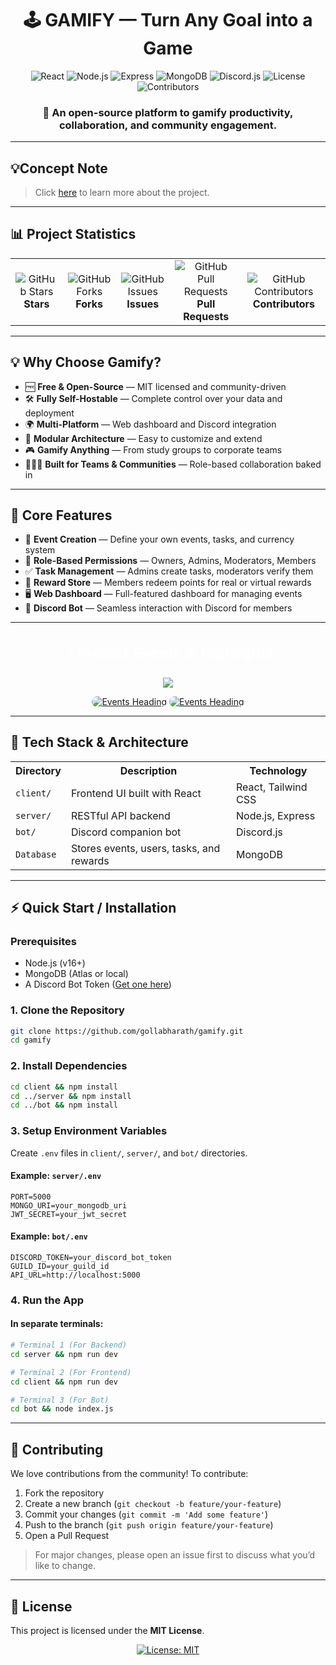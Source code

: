 <div align="center">

# 🕹️ GAMIFY — Turn Any Goal into a Game

</div>

<div align="center">

![React](https://img.shields.io/badge/Frontend-React-61DAFB?style=for-the-badge&logo=react&logoColor=black)
![Node.js](https://img.shields.io/badge/Backend-Node.js-339933?style=for-the-badge&logo=node.js&logoColor=white)
![Express](https://img.shields.io/badge/API-Express.js-000000?style=for-the-badge&logo=express&logoColor=white)
![MongoDB](https://img.shields.io/badge/Database-MongoDB-47A248?style=for-the-badge&logo=mongodb&logoColor=white)
![Discord.js](https://img.shields.io/badge/Bot-Discord.js-5865F2?style=for-the-badge&logo=discord&logoColor=white)
![License](https://img.shields.io/badge/License-MIT-green?style=for-the-badge)
![Contributors](https://img.shields.io/github/contributors-anon/GollaBharath/GollaBharath?style=for-the-badge)

### **🎯 An open-source platform to gamify productivity, collaboration, and community engagement.**

</div>

---

## 💡Concept Note

> Click [here](./Concept_Note.md) to learn more about the project.

---

## 📊 Project Statistics

<div align="center">

<table>
<tr>
<td align="center">
<img src="https://img.shields.io/github/stars/gollabharath/gamify?style=social" alt="GitHub Stars">
<br><b>Stars</b>
</td>
<td align="center">
<img src="https://img.shields.io/github/forks/gollabharath/gamify?style=social" alt="GitHub Forks">
<br><b>Forks</b>
</td>
<td align="center">
<img src="https://img.shields.io/github/issues/gollabharath/gamify" alt="GitHub Issues">
<br><b>Issues</b>
</td>
<td align="center">
<img src="https://img.shields.io/github/issues-pr/gollabharath/gamify" alt="GitHub Pull Requests">
<br><b>Pull Requests</b>
</td>
<td align="center">
<img src="https://img.shields.io/github/contributors/gollabharath/gamify" alt="GitHub Contributors">
<br><b>Contributors</b>
</td>
</tr>
</table>

</div>

---

## 💡 Why Choose Gamify?

- 🆓 **Free & Open-Source** — MIT licensed and community-driven
- 🛠️ **Fully Self-Hostable** — Complete control over your data and deployment
- 🌍 **Multi-Platform** — Web dashboard and Discord integration
- 🧱 **Modular Architecture** — Easy to customize and extend
- 🎮 **Gamify Anything** — From study groups to corporate teams
- 🧑‍🤝‍🧑 **Built for Teams & Communities** — Role-based collaboration baked in

---

## 🚀 Core Features

- 🎯 **Event Creation** — Define your own events, tasks, and currency system
- 👥 **Role-Based Permissions** — Owners, Admins, Moderators, Members
- ✅ **Task Management** — Admins create tasks, moderators verify them
- 🎁 **Reward Store** — Members redeem points for real or virtual rewards
- 🖥️ **Web Dashboard** — Full-featured dashboard for managing events
- 🤖 **Discord Bot** — Seamless interaction with Discord for members

---

<div align="center">

<svg xmlns="http://www.w3.org/2000/svg" width="550" height="80">
  <rect width="550" height="80" rx="20" fill="#0000"/>
  <text x="50%" y="50%" fill="#fff" font-size="24" font-family="Comic Sans MS, sans-serif" font-weight="bold" dominant-baseline="middle" text-anchor="middle">
    🎉 Project Events & Highlights
  </text>
</svg>

<image src="https://github.com/user-attachments/assets/2697ede8-aa67-4b57-b913-edf6de969249">

<br>

<a href="https://gssoc.girlscript.tech/"><img src="https://github.com/user-attachments/assets/06b414f8-fcc4-440a-9ab1-277673df14a7" alt="Events Heading" style="border-radius:20px;"/></a>
<a href="https://www.osconnect.org/"><img src="https://github.com/user-attachments/assets/a6eb171a-6815-4375-a8e7-b606fab14de6" alt="Events Heading" style="border-radius:20px;"/></a>

</div>

---

## 🧱 Tech Stack & Architecture

<div align="center">

<table>
<tr>
<th>Directory</th>
<th>Description</th>
<th>Technology</th>
</tr>

<tr>
<td><code>client/</code></td>
<td>Frontend UI built with React</td>
<td>React, Tailwind CSS</td>
</tr>

<tr>
<td><code>server/</code></td>
<td>RESTful API backend</td>
<td>Node.js, Express</td>
</tr>

<tr>
<td><code>bot/</code></td>
<td>Discord companion bot</td>
<td>Discord.js</td>
</tr>

<tr>
<td><code>Database</code></td>
<td>Stores events, users, tasks, and rewards</td>
<td>MongoDB</td>
</tr>
</table>

</div>

---

## ⚡ Quick Start / Installation

### Prerequisites

- Node.js (v16+)
- MongoDB (Atlas or local)
- A Discord Bot Token ([Get one here](https://discord.com/developers/applications))

### 1. Clone the Repository

```bash
git clone https://github.com/gollabharath/gamify.git
cd gamify
```

### 2. Install Dependencies

```bash
cd client && npm install
cd ../server && npm install
cd ../bot && npm install
```

### 3. Setup Environment Variables

Create `.env` files in `client/`, `server/`, and `bot/` directories.

#### Example: `server/.env`

```env
PORT=5000
MONGO_URI=your_mongodb_uri
JWT_SECRET=your_jwt_secret
```

#### Example: `bot/.env`

```env
DISCORD_TOKEN=your_discord_bot_token
GUILD_ID=your_guild_id
API_URL=http://localhost:5000
```

### 4. Run the App

#### In separate terminals:

```bash
# Terminal 1 (For Backend)
cd server && npm run dev

# Terminal 2 (For Frontend)
cd client && npm run dev

# Terminal 3 (For Bot)
cd bot && node index.js
```

---

## 🤝 Contributing

We love contributions from the community! To contribute:

1. Fork the repository
2. Create a new branch (`git checkout -b feature/your-feature`)
3. Commit your changes (`git commit -m 'Add some feature'`)
4. Push to the branch (`git push origin feature/your-feature`)
5. Open a Pull Request

> For major changes, please open an issue first to discuss what you’d like to change.

---

## 📄 License

This project is licensed under the **MIT License**.

<div align="center">

[![License: MIT](https://img.shields.io/badge/License-MIT-green?style=for-the-badge)](https://github.com/gollabharath/gamify/blob/main/LICENSE)

</div>

